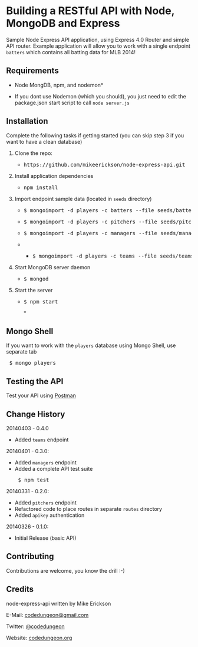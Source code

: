# Building a RESTful API with Node, MongoDB and Express

Sample Node Express API application, using Express 4.0 Router and simple API router.
Example application will allow you to work with a single endpoint `batters` which contains all batting data for MLB 2014!

## Requirements

- Node MongDB, npm, and nodemon*

* If you dont use Nodemon (which you should), you just need to edit the package.json start script to call `node server.js`

## Installation
Complete the following tasks if getting started (you can skip step 3 if you want to have a clean database)

1. Clone the repo:
	- <pre>https://github.com/mikeerickson/node-express-api.git</pre>
2. Install application dependencies
	- <pre>npm install</pre>
3. Import endpoint sample data (located in `seeds` directory)
	- <pre>$ mongoimport -d players -c batters --file seeds/batters.json </pre>
	- <pre>$ mongoimport -d players -c pitchers --file seeds/pitchers.json </pre>
	- <pre>$ mongoimport -d players -c managers --file seeds/managers.json </pre>
    - - <pre>$ mongoimport -d players -c teams --file seeds/teams.json </pre>
4. Start MongoDB server daemon
	- <pre>$ mongod</pre>
5. Start the server
	- <pre>$ npm start</pre>*

## Mongo Shell
If you want to work with the `players` database using Mongo Shell, use separate tab

<pre> $ mongo players </pre>

## Testing the API
Test your API using [Postman](https://chrome.google.com/webstore/detail/postman-rest-client-packa/fhbjgbiflinjbdggehcddcbncdddomop)

## Change History

20140403 - 0.4.0
- Added `teams` endpoint

20140401 - 0.3.0:
- Added `managers` endpoint
- Added a complete API test suite
	<pre> $ npm test </pre>

20140331 - 0.2.0:
- Added `pitchers` endpoint
- Refactored code to place routes in separate `routes` directory
- Added `apikey` authentication

20140326 - 0.1.0:
- Initial Release (basic API)

## Contributing
Contributions are welcome, you know the drill :-)

## Credits

node-express-api written by Mike Erickson

E-Mail: [codedungeon@gmail.com](mailto:codedungeon@gmail.com)

Twitter: [@codedungeon](http://twitter.com/codedungeon)

Website: [codedungeon.org](http://codedungeon.org)


